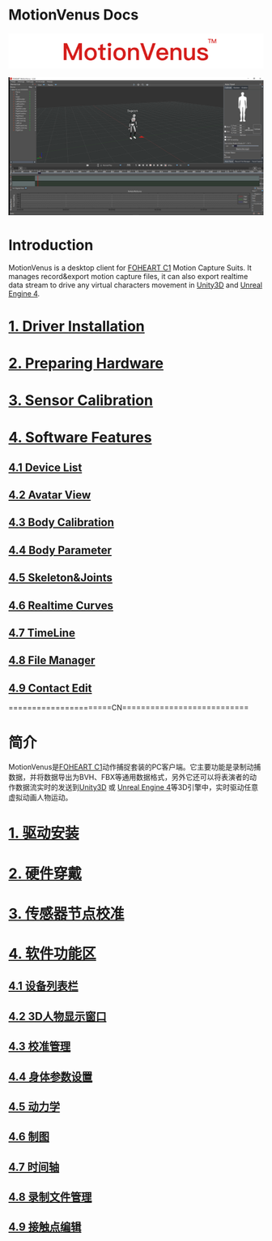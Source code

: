 # MotionVenus Docs

<div align=center>
<img src="https://raw.githubusercontent.com/FOHEART/MotionVenusHelp/master/img/softwareName.png"/>
</div>

![MainThumb](https://raw.githubusercontent.com/FOHEART/MotionVenusHelp/master/img/MotionVenus_1_2_8.png)

# Introduction
MotionVenus is a desktop client for [FOHEART C1](http://www.foheart.com/) Motion Capture Suits. It manages record&export motion capture files, it can also export realtime data stream to drive any virtual characters movement in [Unity3D](https://unity3d.com) and [Unreal Engine 4](https://www.unrealengine.com).<br>
# [1. Driver Installation](https://github.com/FOHEART/MotionVenusHelp/blob/master/driver/driverinstall.md)
# [2. Preparing Hardware](https://github.com/FOHEART/MotionVenusHelp/blob/master/hardware/preparinghardware.md)
# [3. Sensor Calibration](https://github.com/FOHEART/MotionVenusHelp/blob/master/software/sensorcali.md)
# [4. Software Features](https://github.com/FOHEART/MotionVenusHelp/blob/master/software/devicelist.md)
## [4.1 Device List](https://github.com/FOHEART/MotionVenusHelp/blob/master/software/devicelist.md)
## [4.2 Avatar View](https://github.com/FOHEART/MotionVenusHelp/blob/master/software/view3d.md)
## [4.3 Body Calibration](https://github.com/FOHEART/MotionVenusHelp/blob/master/software/calimgr.md)
## [4.4 Body Parameter](https://github.com/FOHEART/MotionVenusHelp/blob/master/software/bodyparam.md)
## [4.5 Skeleton&Joints](https://github.com/FOHEART/MotionVenusHelp/blob/master/software/kinetics.md)
## [4.6 Realtime Curves](https://github.com/FOHEART/MotionVenusHelp/blob/master/software/plot.md)	
## [4.7 TimeLine](https://github.com/FOHEART/MotionVenusHelp/blob/master/software/timeline.md)	
## [4.8 File Manager](https://github.com/FOHEART/MotionVenusHelp/blob/master/software/filemgr.md)
## [4.9 Contact Edit](https://github.com/FOHEART/MotionVenusHelp/blob/master/software/contacteditor.md)
			
======================CN===========================<br>
# 简介
MotionVenus是[FOHEART C1](http://www.foheart.com/)动作捕捉套装的PC客户端。它主要功能是录制动捕数据，并将数据导出为BVH、FBX等通用数据格式，另外它还可以将表演者的动作数据流实时的发送到[Unity3D](https://unity3d.com) 或 [Unreal Engine 4](https://www.unrealengine.com)等3D引擎中，实时驱动任意虚拟动画人物运动。
# [1. 驱动安装](https://github.com/FOHEART/MotionVenusHelp/blob/master/driver/driverinstall.md)
# [2. 硬件穿戴](https://github.com/FOHEART/MotionVenusHelp/blob/master/hardware/preparinghardware.md)
# [3. 传感器节点校准](https://github.com/FOHEART/MotionVenusHelp/blob/master/software/sensorcali.md)
# [4. 软件功能区](https://github.com/FOHEART/MotionVenusHelp/blob/master/software/devicelist.md)
## [4.1 设备列表栏](https://github.com/FOHEART/MotionVenusHelp/blob/master/software/devicelist.md)
## [4.2 3D人物显示窗口](https://github.com/FOHEART/MotionVenusHelp/blob/master/software/view3d.md)
## [4.3 校准管理](https://github.com/FOHEART/MotionVenusHelp/blob/master/software/calimgr.md)
## [4.4 身体参数设置](https://github.com/FOHEART/MotionVenusHelp/blob/master/software/bodyparam.md)
## [4.5 动力学](https://github.com/FOHEART/MotionVenusHelp/blob/master/software/kinetics.md)	
## [4.6 制图](https://github.com/FOHEART/MotionVenusHelp/blob/master/software/plot.md)	
## [4.7 时间轴](https://github.com/FOHEART/MotionVenusHelp/blob/master/software/timeline.md)
## [4.8 录制文件管理](https://github.com/FOHEART/MotionVenusHelp/blob/master/software/filemgr.md)
## [4.9 接触点编辑](https://github.com/FOHEART/MotionVenusHelp/blob/master/software/contacteditor.md)